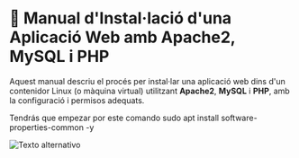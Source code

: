 # 📘 Manual d'Instal·lació d'una Aplicació Web amb Apache2, MySQL i PHP

Aquest manual descriu el procés per instal·lar una aplicació web dins d'un contenidor Linux (o màquina virtual) utilitzant **Apache2**, **MySQL** i **PHP**, amb la configuració i permisos adequats.


Tendrás que empezar por este comando 
sudo apt install software-properties-common -y

![Texto alternativo]()
